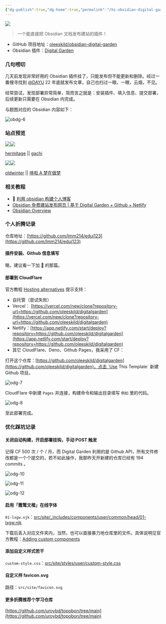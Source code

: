 ```yaml
---
{"dg-publish":true,"dg-home":true,"permalink":"/hi-obsidian-digital-garden/","tags":["gardenEntry"],"dgPassFrontmatter":true,"noteIcon":""}
---
```



![](https://r2.immmmm.com/2023/08/iShot_2023-08-17_21.43.16.png)

> 一个能直接把 Obsidian 文档发布建站的插件！

- GitHub 项目地址：[oleeskild/obsidian-digital-garden](https://github.com/oleeskild/obsidian-digital-garden)
- Obsidian 插件：[Digital Garden](obsidian://show-plugin?id=digitalgarden)

### 几句唠叨

几天前发现非常好用的 Obsidian 插件挂了，只能发布但不能更新和删除。经过一番搜寻找到 [@DAYU](https://anotherdayu.com/2022/4222/) 22 年底就发布文章，自己也扫过一眼，一眼，云烟，不见。

经常尝试，发现部署异常简单，简而言之就是：安装插件、填入信息、提交部署，后续更新只需要在 Obsidian 内完成。

与题图对应的 Obsidian 内容如下：

![obdg-6](https://r2.immmmm.com/2023/08/obdg-6.png)

### 站点预览

![](https://r2.immmmm.com/2023/08/odg-2.png)![](https://r2.immmmm.com/2023/08/odg-3.png)

[hermitage](https://hermitage.utsob.me/) || [gachi](https://www.gachi.cn/)

![](https://r2.immmmm.com/2023/08/odg-4.png)![](https://r2.immmmm.com/2023/08/odg-5.png)

[oldwinter](https://notes.oldwinter.top/) || [哆啦 A 梦在做梦](https://zytomorrow.top/)

### 相关教程

- 🌟 [利用 obsidian 构建个人博客](https://zytomorrow.top/%E6%8A%80%E6%9C%AF%E6%8A%98%E8%85%BE/%E5%88%A9%E7%94%A8obsidian%E6%9E%84%E5%BB%BA%E4%B8%AA%E4%BA%BA%E5%8D%9A%E5%AE%A2/)
- [Obsidian 免费建站发布网页 | 基于 Digital Garden + Github + Netlify](https://anotherdayu.com/2022/4222/)
- [Obsidian Overview](https://www.gachi.cn/%E8%BD%AF%E4%BB%B6%E4%BD%BF%E7%94%A8/obsidian/obsidian/)

### 个人折腾记录

仓库地址：[https://github.com/lmm214/edui123](https://github.com/lmm214/edui123)

#### 插件安装、Github 信息填写

略，建议看一下加 🌟 的那篇。

#### 部署到 CloudFlare

官方教程 [Hosting alternatives](https://dg-docs.ole.dev/advanced/hosting-alternatives/) 提示支持：

- 自托管（尝试失败）
- Vercel： [https://vercel.com/new/clone?repository-url=https://github.com/oleeskild/digitalgarden](https://vercel.com/new/clone?repository-url=https://github.com/oleeskild/digitalgarden)
- Netlify：[https://app.netlify.com/start/deploy?repository=https://github.com/oleeskild/digitalgarden](https://app.netlify.com/start/deploy?repository=https://github.com/oleeskild/digitalgarden)
- 其它 CloudFlare、Deno、Github Pages，我采用了 CF：

打开这个仓库：[https://github.com/oleeskild/digitalgarden](https://github.com/oleeskild/digitalgarden)，点击 `Use This Template` 新建 Github 项目。

![odg-7](https://r2.immmmm.com/2023/08/odg-7.webp)

CloudFlare 中新建 `Pages` 并连接，构建命令和输出目录填写 `例如` 里的代码。

![odg-8](https://r2.immmmm.com/2023/08/odg-8.png)

至此部署完成。

### 优化踩坑记录

#### 关闭自动构建，开启部署挂钩，手动 POST 触发

记得 CF 500 次 / 个 / 月，而 Digital Garden 利用的是 Github API，所有文件修改都是一个个提交的，若不如此操作，我那昨天开新建的仓库已经有 194 commits 。

![odg-10](https://r2.immmmm.com/2023/08/odg-10.png)

![odg-11](https://r2.immmmm.com/2023/08/odg-11.png)

![odg-12](https://r2.immmmm.com/2023/08/odg-12.png)

#### 启用「霞鹜文楷」在线字体

`01-lxgw.njk`：[src/site/_includes/components/user/common/head/01-lxgw.njk](https://github.com/lmm214/edui123/blob/main/src/site/_includes/components/user/common/head/01-lxgw.njk)

下载后丢入对应文件夹内，当然，也可以直接暴力地仓库里的文件。具体说明见官方教程：[Adding custom components](https://dg-docs.ole.dev/advanced/adding-custom-components/)

#### 添加自定义样式若干

`custom-style.css`：[src/site/styles/user/custom-style.css](https://github.com/lmm214/edui123/blob/main/src/site/styles/user/custom-style.css)

#### 自定义样 favicon.svg

路径：`src/site/favicon.svg`

#### 更多折腾推荐个学习仓库

[https://github.com/uroybd/topobon/tree/main](https://github.com/uroybd/topobon/tree/main)